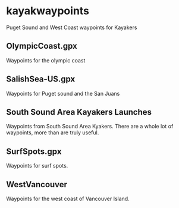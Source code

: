 # kayakwaypoints

Puget Sound and West Coast waypoints for Kayakers


## OlympicCoast.gpx

Waypoints for the olympic coast


## SalishSea-US.gpx

Waypoints for Puget sound and the San Juans


## South Sound Area Kayakers Launches

Waypoints from South Sound Area Kyakers.  There are a whole lot of waypoints, more
than are truly useful.


## SurfSpots.gpx

Waypoints for surf spots.

## WestVancouver

Waypoints for the west coast of Vancouver Island.

